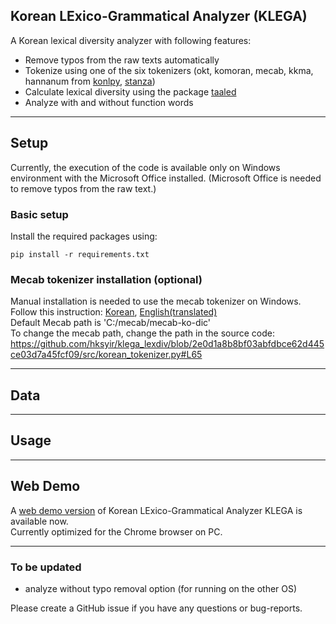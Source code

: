 ## Korean LExico-Grammatical Analyzer (KLEGA)

A Korean lexical diversity analyzer with following features:
- Remove typos from the raw texts automatically
- Tokenize using one of the six tokenizers (okt, komoran, mecab, kkma, hannanum from [konlpy](https://konlpy.org/en/latest/), [stanza](https://stanfordnlp.github.io/stanza/tokenize.html))
- Calculate lexical diversity using the package [taaled](https://github.com/kristopherkyle/TAALED)
- Analyze with and without function words

----------

## Setup
Currently, the execution of the code is available only on Windows environment with the Microsoft Office installed. (Microsoft Office is needed to remove typos from the raw text.)  

### Basic setup
Install the required packages using:
```angular2html
pip install -r requirements.txt
```

### Mecab tokenizer installation (optional)
Manual installation is needed to use the mecab tokenizer on Windows.  
Follow this instruction: [Korean](https://uwgdqo.tistory.com/363), [English(translated)](https://uwgdqo-tistory-com.translate.goog/363?_x_tr_sl=ko&_x_tr_tl=en&_x_tr_hl=ko&_x_tr_pto=wapp
)  
Default Mecab path is 'C:/mecab/mecab-ko-dic'  
To change the mecab path, change the path in the source code:  
https://github.com/hksyir/klega_lexdiv/blob/2e0d1a8b8bf03abfdbce62d445ce03d7a45fcf09/src/korean_tokenizer.py#L65

----------
## Data


----------
## Usage


----------
## Web Demo
A [web demo version](http://sooyeoncho.pythonanywhere.com) of Korean LExico-Grammatical Analyzer KLEGA is available now.  
Currently optimized for the Chrome browser on PC.


---------------

### To be updated
- analyze without typo removal option (for running on the other OS)

Please create a GitHub issue if you have any questions or bug-reports.